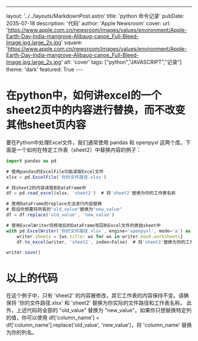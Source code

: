 ---
layout: '../../layouts/MarkdownPost.astro'
title: 'python 命令记录'
pubDate: 2035-07-18
description: '代码'
author: 'Apple Newsroom'
cover:
    url: 'https://www.apple.com.cn/newsroom/images/values/environment/Apple-Earth-Day-India-mangrove-Alibaug-canoe_Full-Bleed-Image.jpg.large_2x.jpg'
    square: 'https://www.apple.com.cn/newsroom/images/values/environment/Apple-Earth-Day-India-mangrove-Alibaug-canoe_Full-Bleed-Image.jpg.large_2x.jpg'
    alt: 'cover'
tags: ["python","JAVASCRIPT","记录"]
theme: 'dark'
featured: True
---　

# 在python中，如何讲excel的一个sheet2页中的内容进行替换，而不改变其他sheet页内容
要在Python中处理Excel文件，我们通常使用 pandas 和 openpyxl 这两个库。下面是一个如何在特定工作表（sheet2）中替换内容的例子：
```javascript
import pandas as pd

# 使用pandas的ExcelFile功能读取Excel文件
xlsx = pd.ExcelFile('你的文件路径.xlsx')

# 将sheet2的内容读取到DataFrame中
df = pd.read_excel(xlsx, 'sheet2')  # 将'sheet2'替换为你的工作表名称

# 使用DataFrame的replace方法进行内容替换
# 假设你想要将所有的"old_value"替换为"new_value"
df = df.replace('old_value', 'new_value')

# 使用ExcelWriter将修改后的DataFrame写回到Excel文件的原始sheet中
with pd.ExcelWriter('你的文件路径.xlsx', engine='openpyxl', mode='a') as writer: 
    writer.sheets = {ws.title: ws for ws in writer.book.worksheets} 
    df.to_excel(writer, 'sheet2', index=False)  # 将'sheet2'替换为你的工作表名称

writer.save()
```
# 以上的代码
在这个例子中，只有 'sheet2' 的内容被修改，其它工作表的内容保持不变。请确保将 '你的文件路径.xlsx' 和 'sheet2' 替换为你实际的文件路径和工作表名称。
此外，上述代码将全部的 "old_value" 替换为 "new_value"。如果你只想替换特定列的值，你可以使用 df['column_name'] = df['column_name'].replace('old_value', 'new_value')，将 'column_name' 替换为你的列名。
